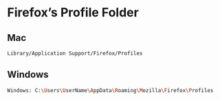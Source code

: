 # Firefox’s Profile Folder

## Mac
```bash
Library/Application Support/Firefox/Profiles
```

## Windows
```bash
Windows: C:\Users\UserName\AppData\Roaming\Mozilla\Firefox\Profiles
```
